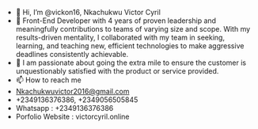 - 👋 Hi, I’m @vickon16, Nkachukwu Victor Cyril
- 👀 Front-End Developer with 4 years of proven
leadership and meaningfully contributions to teams
of varying size and scope. With my results-driven
mentality, I collaborated with my team in seeking,
learning, and teaching new, efficient technologies
to make aggressive deadlines consistently
achievable.
- 💞️ I am passionate about going the extra mile to
ensure the customer is unquestionably satisfied
with the product or service provided.
- 📫 How to reach me 
- Nkachukwuvictor2016@gmail.com
- +2349136376386, +2349056505845
- Whatsapp : +2349136376386
- Porfolio Website : victorcyril.online




<!---
vickon16/vickon16 is a ✨ special ✨ repository because its `README.md` (this file) appears on your GitHub profile.
You can click the Preview link to take a look at your changes.
--->
